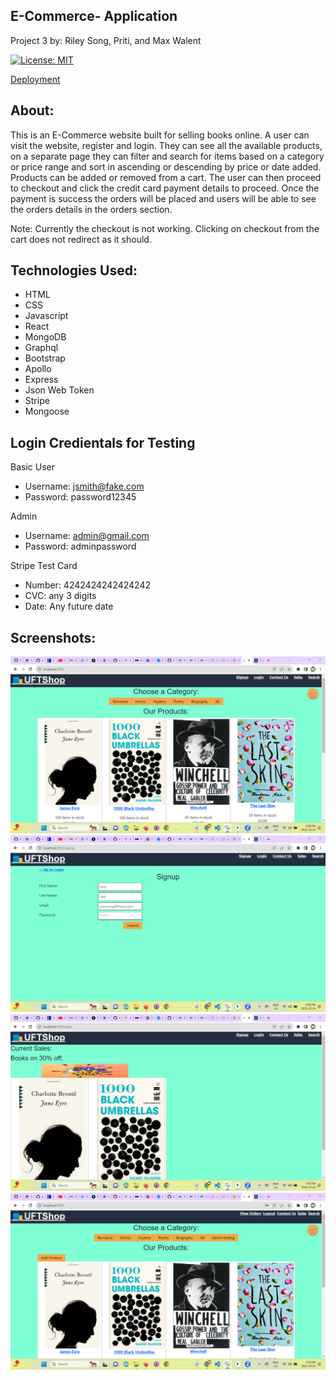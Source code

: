 
## E-Commerce- Application ##

Project 3 by: Riley Song, Priti, and Max Walent

[![License: MIT](https://img.shields.io/badge/License-MIT-yellow.svg)](https://opensource.org/licenses/MIT)


<a href='https://riley1-3f2201f3866a.herokuapp.com/'>Deployment</a>

## About:
This is an E-Commerce website built for selling books online.
A user can visit the website, register and login. They can see all the available products, on a separate page they can filter and search for items based on a category or price range and sort in ascending or descending by price or date added. Products can be added or removed from a cart. The user can then proceed to checkout and click the credit card payment details to proceed. Once the payment is success the orders will be placed and users will be able to see the orders details in the orders section.

Note: Currently the checkout is not working. Clicking on checkout from the cart does not redirect as it should.


## Technologies Used:
- HTML
- CSS
- Javascript
- React
- MongoDB
- Graphql
- Bootstrap
- Apollo
- Express
- Json Web Token
- Stripe
- Mongoose

## Login Credientals for Testing
Basic User

- Username: jsmith@fake.com
- Password: password12345


Admin

- Username: admin@gmail.com
- Password: adminpassword

Stripe Test Card

- Number: 4242424242424242
- CVC: any 3 digits
- Date: Any future date


## Screenshots:
![Alt text](image-1.png)
![Alt text](image-2.png)
![Alt text](image-3.png)
![Alt text](image-4.png)






